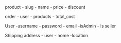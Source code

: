 product 
    - slug 
    - name 
    - price 
    - discount

order 
    - user 
    - products 
    - total_cost 

User 
    -username 
    - password 
    - email 
    -isAdmin
    - Is seller 

Shipping address 
    - user 
    - home 
    -location